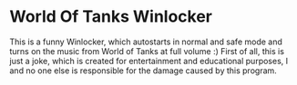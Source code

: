 # World Of Tanks Winlocker
This is a funny Winlocker, which autostarts in normal and safe mode and turns on the music from World of Tanks at full volume :)
First of all, this is just a joke, which is created for entertainment and educational purposes, I and no one else is responsible for the damage caused by this program.
